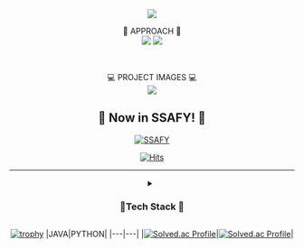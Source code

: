 <div align="center">
<img src="https://capsule-render.vercel.app/api?type=waving&color=gradient&customColorList=0,1,2&height=400&section=header&text=Welcome&desc=Seong-Gu`s%20Memorial&descAlign=80&descAlignY=65&stroke=ffffff&animation=fadeIn&fontSize=80&fontColor=fffff0" />


📲 APPROACH 📲
  <br/>
<a href="https://www.instagram.com/seongku05/" target="_blank"><img src="https://img.shields.io/badge/seongku05-E4405F?style=flat-square&logo=instagram&logoColor=white"/></a>
 <a href="[1. 연결하고싶은 사이트 url]" target="_blank"><img src="https://img.shields.io/badge/castlenine0076@gmail.com-EA4335?style=flat-square&logo=Gmail&logoColor=white"/></a>

  <br/>
  
  💻 PROJECT IMAGES 💻 <br/>
<a href="https://www.instagram.com/lim3kun/" target="_blank"><img src="https://img.shields.io/badge/L1mekun-E4405F?style=flat-square&logo=Instagram&logoColor=white"/></a>
  
## 👏 Now in SSAFY! 👏
[![SSAFY](https://encrypted-tbn0.gstatic.com/images?q=tbn:ANd9GcR3gLsznyvXmyYnfvz44cJJOt1vtoFwuNfgYeZIapie_g&s)](https://www.ssafy.com/ksp/jsp/swp/swpMain.jsp)




[![Hits](https://hits.seeyoufarm.com/api/count/incr/badge.svg?url=https://github.com/L1m3Kun/hit-counter&count_bg=%235491C8&title_bg=%23555555&icon=&icon_color=%23E7E7E7&title=Hits&edge_flat=false)](https://hits.seeyoufarm.com)

---
<details markdwon="1">
  <summary><h3>📜Tech Stack 📜</h3></summary>

#### 💪 I CAN! 💪
<img src="https://img.shields.io/badge/Python-3776AB?style=flat-square&logo=Python&logoColor=yellow"/>
<img src="https://img.shields.io/badge/HTML-E34F26?style=flat-square&logo=HTML5&logoColor=white"/>
<img src="https://img.shields.io/badge/CSS-1572B6?style=flat-square&logo=CSS3&logoColor=white"/>

#### 💡 Learning Now 💡
<img src="https://img.shields.io/badge/JAVA-FC4C02?style=flat-square&logo=J&logoColor=white"/>
<img src="https://img.shields.io/badge/Django-1572B6?style=flat-square&logo=Django&logoColor=white"/>

 
#### 🚀 Try at least once🚀
<img src="https://img.shields.io/badge/C++-00599C?style=flat-square&logo=c&logoColor=white"/>
<img src="https://img.shields.io/badge/Ubuntu-E95420?style=flat-square&logo=Ubuntu&logoColor=white"/>
<img src="https://img.shields.io/badge/AutoCad-0696D7?style=flat-square&logo=Autodesk&logoColor=white"/>

  
  
### ⚒️ Cowork & Used Tool ⚒️
<img src="https://img.shields.io/badge/Eclipse-2C2255?style=flat-square&logo=Eclipse IDE&logoColor=white"/>
  <img src="https://img.shields.io/badge/GitHub-181717?style=flat-square&logo=GitHub&logoColor=white"/>
  <img src="https://img.shields.io/badge/Visual Studio Code-007ACC?style=flat-square&logo=Visual Studio Code&logoColor=black"/>
  </details>
 
  [![trophy](https://github-profile-trophy.vercel.app/?username=L1m3Kun&row=1&column=2)](https://github.com/ryo-ma/github-profile-trophy)
 |JAVA|PYTHON|
 |---|---|
 |[![Solved.ac Profile](http://mazassumnida.wtf/api/v2/generate_badge?boj=limejava)](https://solved.ac/limejava)|[![Solved.ac Profile](http://mazassumnida.wtf/api/v2/generate_badge?boj=sungku2757)](https://solved.ac/sungku2757)|
  


  <!--
**L1m3Kun/L1m3Kun** is a ✨ _special_ ✨ repository because its `README.md` (this file) appears on your GitHub profile.





Here are some ideas to get you started:

- 🔭 I’m currently working on ...
- 🌱 I’m currently learning ...
- 👯 I’m looking to collaborate on ...
- 🤔 I’m looking for help with ...
- 💬 Ask me about ...
- 📫 How to reach me: ...
- 😄 Pronouns: ...
- ⚡ Fun fact: ...
-->
</div>
